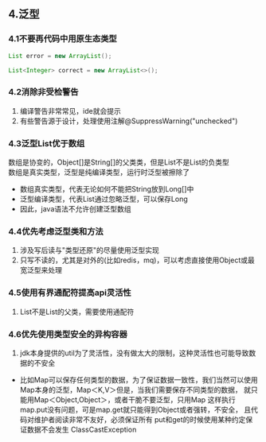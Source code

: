 ## 4.泛型

### 4.1不要再代码中用原生态类型

~~~java
List error = new ArrayList();

List<Integer> correct = new ArrayList<>();
~~~

### 4.2消除非受检警告

1. 编译警告非常常见，ide就会提示
2. 有些警告源于设计，处理使用注解@SuppressWarning("unchecked")

### 4.3泛型List优于数组

数组是协变的，Object[]是String[]的父类类，但是List<Object>不是List<String>的负类型   
数组是真实类型，泛型是纯编译类型，运行时泛型被擦除了

- 数组真实类型，代表无论如何不能把String放到Long[]中
- 泛型编译类型，代表List<String>通过忽略泛型，可以保存Long
- 因此，java语法不允许创建泛型数组

### 4.4优先考虑泛型类和方法

1. 涉及写后读与"类型还原"的尽量使用泛型实现
2. 只写不读的，尤其是对外的(比如redis，mq)，可以考虑直接使用Object或最宽泛型来处理

### 4.5使用有界通配符提高api灵活性

1. List<Number>不是List<Integer>的父类，需要使用通配符

### 4.6优先使用类型安全的异构容器

1. jdk本身提供的util为了灵活性，没有做太大的限制，这种灵活性也可能导致数据的不安全

- 比如Map可以保存任何类型的数据，为了保证数据一致性，我们当然可以使用Map本身的泛型，Map＜K,V＞但是，当我们需要保存不同类型的数据，
  就只能用Map＜Object,Object＞，或者干脆不要泛型，只用Map 这样执行 map.put没有问题，可是map.get就只能得到Object或者强转，不安全，
  且代码对维护者阅读非常不友好，必须保证所有 put和get的时候使用某种约定保证数据不会发生 ClassCastException